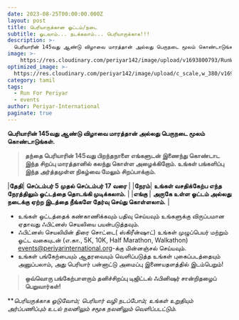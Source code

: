 ```yaml
---
date: 2023-08-25T00:00:00.000Z
layout: post
title: பெரியாருக்கான ஓட்டம்/நடை 
subtitle: ஓடலாம்... நடக்கலாம்... பெரியாருக்காக!!! 
description: >-
  பெரியாரின் 145வது ஆண்டு விழாவை மாரத்தான் அல்லது பெருநடை மூலம் கொண்டாடுங்கள்.
image: >-
    https://res.cloudinary.com/periyar142/image/upload/v1693800793/RunWalkPeriyar_reirgm.jpg
optimized_image: >-
  https://res.cloudinary.com/periyar142/image/upload/c_scale,w_380/v1693800793/RunWalkPeriyar_reirgm.jpg
category: tamil
tags:
  - Run For Periyar
  - events
author: Periyar-International
paginate: true
---
```


**பெரியாரின் 145வது ஆண்டு விழாவை மாரத்தான் அல்லது பெருநடை மூலம் கொண்டாடுங்கள்.**

> **தந்தை பெரியாரின் 145வது பிறந்தநாளை எங்களுடன் இணைந்து கொண்டாட இந்த  சிறப்பு மாரத்தானில் கலந்து கொள்ள அழைக்கிறோம். உங்கள் பங்களிப்பு இந்த
> அர்த்தமுள்ள நிகழ்வை மேலும் சிறப்பாக்கும்.**
 
|**தேதி**| **செப்டம்பர் 5 முதல் செப்டம்பர் 17 வரை** |
|**நேரம்**| **உங்கள் வசதிக்கேற்ப எந்த நேரத்திலும் ஓட்டத்தை தொடங்கி முடிக்கலாம்.** |
|**எங்கு** | **அருகே உள்ள ஓட்டம் அல்லது நடைக்கு ஏற்ற இடத்தை நீங்களே தேர்வு செய்து கொள்ளலாம்.** |

- உங்கள் ஓட்டத்தைக் கண்காணிக்கவும் பதிவு செய்யவும் உங்களுக்கு விருப்பமான ஏதாவது ஃபிட்னஸ் செயலியை பயன்படுத்தவும்.
- ஃபிட்னஸ் செயலியின் திரை சொட்டை( ஸ்கிரீன்ஷாட்) உங்கள் முழுப்பெயர் மற்றும் ஓட்ட வகையுடன் (எ.கா., 5K, 10K, Half Marathon, Walkathon) [events@periyarinternational.org](mailto:events@periyarinternational.org)-க்கு மின்னஞ்சல் செய்யவும்.
- உங்கள் பங்கேற்பையும் ஆதரவையும் வெளிப்படுத்த உங்கள் புகைப்படத்தையும் அனுப்பலாம், அது பெரியார் பன்னாட்டு அமைப்பு இணையதளத்தில் இடம்பெறும்!

> **ஒவ்வொரு பங்கேற்பாளரும் தனிச்சிறப்பு டிஜிட்டல் ஃபினிஷர் சான்றிதழைப் பெறுவார்கள்!**

***பெரியருக்காக ஓடுவோம்; பெரியார் வழி நடப்போம்; உங்கள் உறுதியும் அர்ப்பணிப்பும் உடல் நலனிலும் சமூக நலனிலும் வெளிப்படட்டும்.*

<!-- 
நிகழ்வில் பங்கு பெற/பதிவு செய்ய [இங்கே](/tamil-register/) சொடுக்கவும்!!!
 -->